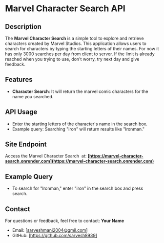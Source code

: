 # Marvel Character Search API

## Description

The **Marvel Character Search** is a simple tool to explore and retrieve characters created by Marvel Studios. This application allows users to search for characters by typing the starting letters of their names. For now it has only 3000 searches per day from client to server. If the limit is already reached when you trying to use, don't worry, try next day and give feedback.

## Features

- **Character Search**: It will return the marvel comic characters for the name you searched.

## API Usage

- Enter the starting letters of the character's name in the search box.
- Example query: Searching "iron" will return results like "Ironman."

## Site Endpoint

Access the Marvel Character Search  at: **[https://marvel-character-search.onrender.com](https://marvel-character-search.onrender.com)**

## Example Query

- To search for "Ironman," enter "iron" in the search box and press search.

## Contact

For questions or feedback, feel free to contact:
**Your Name**

- Email: [sarveshmani2004@gmil.com]
- GitHub: [https://github.com/sarvesh8939]

